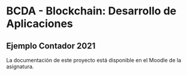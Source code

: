 # BCDA - Blockchain: Desarrollo de Aplicaciones

## Ejemplo Contador 2021

La documentación de este proyecto está disponible en el Moodle de la asignatura.
